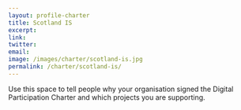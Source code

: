 ```yaml
---
layout: profile-charter
title: Scotland IS
excerpt: 
link: 
twitter: 
email: 
image: /images/charter/scotland-is.jpg
permalink: /charter/scotland-is/
---
```


Use this space to tell people why your organisation signed the Digital Participation Charter and which projects you are supporting.